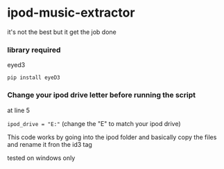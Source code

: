 # ipod-music-extractor
it's not the best but it get the job done

### library required
eyed3

`pip install eyeD3`

### Change your ipod drive letter before running the script

at line 5

`ipod_drive = "E:"` (change the "E" to match your ipod drive)

This code works by going into the ipod folder and basically copy the files and rename it fron the id3 tag

tested on windows only 
